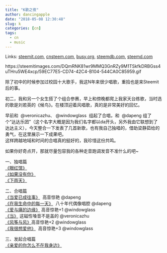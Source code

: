 ```yaml
---
title: "K歌之夜"
author: dancingapple
date: "2018-05-08 12:30:48"
slug: k
categories: [cn]
tags: 
  - cn
  - music
---
```


Links: [steemit.com](https://steemit.com/cn/@dancingapple/k), [cnsteem.com](https://cnsteem.com/cn/@dancingapple/k), [busy.org](https://busy.org/cn/@dancingapple/k), [steemdb.com](https://steemdb.com/cn/@dancingapple/k), [steemd.com](https://steemd.com/cn/@dancingapple/k)

<html>
<p>https://steemitimages.com/DQmRNK81wr9MMQ3GnRZy9M1TSkfkDRBGss4uTHru5WE4xcp/59EC77E5-CD74-42C4-B104-544CA0C85959.gif</p>
<p>除了初中的时候参加过校园十大歌手，我这N年来很少唱歌，重拾也是来Steemit后的事。</p>
<p>初二，我和另一个女生搭了个组合参赛，早上和傍晚都爬上我家天台练歌，当时选的歌是刘若英的《候鸟》。在楼顶迎着风唱歌，真的是非常美好的回忆。</p>
<p>早前和 &nbsp;@veronicazhu、 @windowglass &nbsp;组起了合唱，和 &nbsp;@dapeng 组了个“达达乐团”（这个名字大概是因为我们名字都以da开头，另外我由它联想到了达达主义），今天整合一下发表了几首新歌，也有我自己独唱的，借助梁静茹给的勇气，在这里展示一下成果吧。<br>
这样跨越地域和时间的合唱真的挺好的，我珍惜这份共鸣。</p>
<p>如果你好奇点开，那就尽量包容我的各种走音跑调发音不准什么的吧~</p>
<p>一、独唱篇<br>
<a href="https://kg3.qq.com/node/play?s=3viY1r3TuY1NP3xq&amp;shareuid=679598832429308d35&amp;topsource=a0_pn201001006_z1_u585614761_l1_t1525778627__">《眼红馆》</a><br>
<a href="https://kg3.qq.com/node/play?s=6oQh4g6JNQh3K6pk&amp;shareuid=679598832429308d35&amp;topsource=a0_pn201001006_z1_u585614761_l1_t1525765281__">《如果没有你》</a><br>
<a href="https://kg3.qq.com/node/play?s=a_ztn-a8c1Ud6aD4&amp;shareuid=679598832429308d35&amp;topsource=a0_pn201001006_z1_u585614761_l1_t1525765087__">《下雨天》</a></p>
<p>二、合唱篇<br>
<a href="https://kg3.qq.com/node/play?s=tyraZitqdaIw0tPb&amp;shareuid=679598832429308d35&amp;topsource=a0_pn201001006_z1_u585614761_l1_t1525765398__">《当爱已成往事》</a> &nbsp;高音惊艳 @dapeng<br>
<a href="https://kg3.qq.com/node/play?s=XqdKLuXyrKBEYX1Q&amp;shareuid=679598832429308d35&amp;topsource=a0_pn201001006_z1_u585614761_l1_t1525765431__">《在我生命中的每一天》</a> &nbsp;八十年代偶像唱腔 @dapeng<br>
<a href="https://kg3.qq.com/node/play?s=SkUD-nSEVD73rSPH&amp;shareuid=679598832429308d35&amp;topsource=a0_pn201001006_z1_u585614761_l1_t1525765358__">《爱与痛的边缘》</a> 高音惊艳+1 @windowglass<br>
<a href="https://kg3.qq.com/node/play?s=I0fPE8I-myISrIUb&amp;shareuid=679598832429308d35&amp;topsource=a0_pn201001006_z1_u585614761_l1_t1525778795__">《当》</a> 这磁性嗓音不是盖的 @veronicazhu<br>
<a href="https://kg3.qq.com/node/play?s=Ym-3UzYf0dYUNYOL&amp;shareuid=679598832429308d35&amp;topsource=a0_pn201001006_z1_u585614761_l1_t1525778844__">《风筝与风》</a>高音惊艳+2 @windowglass<br>
<a href="https://kg3.qq.com/node/play?s=a_ztn-a8cx6nxaTT&amp;shareuid=679598832429308d35&amp;topsource=a0_pn201001006_z1_u585614761_l1_t1525778891__">《我很想爱他》</a> &nbsp;高音惊艳+3 @windowglass</p>
<p>三、发起合唱篇<br>
<a href="https://kg3.qq.com/node/play?s=5DCkR95HOkRXU5Ex&amp;shareuid=679598832429308d35&amp;topsource=a0_pn201001006_z1_u585614761_l1_t1525778687__">《亲爱的你怎么不在我身边》</a></p>
<p><br></p>
<p><br></p>
</html>
